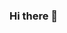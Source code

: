 ### Hi there 👋

<!--
**Mantechsolutions/Mantechsolutions** is a ✨ _special_ ✨ repository because its `README.md` (this file) appears on your GitHub profile.
Beginer Hacker
learning hacking and systems security
https://fe6c-102-135-173-113.ngrok-free.app
